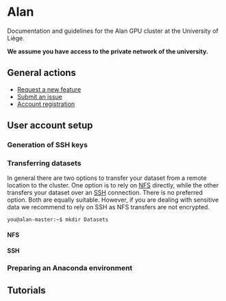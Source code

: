 # Alan

Documentation and guidelines for the Alan GPU cluster at the University of Liège.

**We assume you have access to the private network of the university.**

## General actions

- [Request a new feature](https://github.com/montefiore-ai/alan-cluster/issues/new?assignees=JoeriHermans&labels=enhancement&template=feature-request.md&title=%5BFeature+Request%5D+TODO)
- [Submit an issue](https://github.com/montefiore-ai/alan-cluster/issues/new?assignees=JoeriHermans&labels=bug&template=issue-report.md&title=%5BIssue%5D+TODO)
- [Account registration](https://github.com/montefiore-ai/alan-cluster/issues/new?assignees=JoeriHermans&labels=new+user&template=new-user.md&title=%5BNew+User%5D+TODO)

## User account setup

### Generation of SSH keys

### Transferring datasets

In general there are two options to transfer your dataset from a remote location to the cluster. One option is to rely on [NFS](#NFS) directly, while the other transfers your dataset over an [SSH](#SSH) connection. There is no preferred option. Both are equally suitable. However, if you are dealing with sensitive data we recommend to rely on SSH as NFS transfers are not encrypted.

```console
you@alan-master:~$ mkdir Datasets
```

#### NFS

#### SSH

### Preparing an Anaconda environment

## Tutorials

